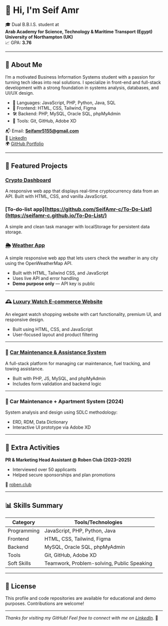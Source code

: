 # 👋 Hi, I'm Seif Amr

🎓 Dual B.B.I.S. student at  
**Arab Academy for Science, Technology & Maritime Transport (Egypt)**  
**University of Northampton (UK)**  
📈 GPA: **3.76**

---

## 💼 About Me

I’m a motivated Business Information Systems student with a passion for turning tech ideas into real solutions. I specialize in front-end and full-stack development with a strong foundation in systems analysis, databases, and UI/UX design.

- 🔧 Languages: JavaScript, PHP, Python, Java, SQL
- 🎨 Frontend: HTML, CSS, Tailwind, Figma
- 🛠 Backend: PHP, MySQL, Oracle SQL, phpMyAdmin
- 🧠 Tools: Git, GitHub, Adobe XD

📬 Email: **Seifamr5155@gmail.com**  
🔗 [LinkedIn](https://www.linkedin.com/in/seif-amr-077b34284/)  
🌍 [GitHub Portfolio](https://github.com/SeifAmr-c)

---

## 🌟 Featured Projects

### [**Crypto Dashboard**](https://seifamr-c.github.io/Crypto-Dashboard/)  
  A responsive web app that displays real-time cryptocurrency data from an API. Built with HTML, CSS, and vanilla JavaScript.

### [**To-do-list app**](https://github.com/SeifAmr-c/To-Do-List](https://seifamr-c.github.io/To-Do-List/) 
  A simple and clean task manager with localStorage for persistent data storage.


### 🌦️ [Weather App](https://github.com/SeifAmr-c/weather-app)
A simple responsive web app that lets users check the weather in any city using the OpenWeatherMap API.

- Built with HTML, Tailwind CSS, and JavaScript
- Uses live API and error handling
- **Demo purpose only** — API key is public

---

### 🕰️ [Luxury Watch E-commerce Website](https://github.com/SeifAmr-c/e-business-)
An elegant watch shopping website with cart functionality, premium UI, and responsive design.

- Built using HTML, CSS, and JavaScript
- User-focused layout and product filtering

---

### 🚗 [Car Maintenance & Assistance System](https://github.com/SeifAmr-c/OSTA)
A full-stack platform for managing car maintenance, fuel tracking, and towing assistance.

- Built with PHP, JS, MySQL, and phpMyAdmin
- Includes form validation and backend logic

---

### 🧩 Car Maintenance + Apartment System (2024)
System analysis and design using SDLC methodology:
- ERD, RDM, Data Dictionary
- Interactive UI prototype via Adobe XD

---

## 🧩 Extra Activities

**PR & Marketing Head Assistant @ Roben Club (2023–2025)**
- Interviewed over 50 applicants
- Helped secure sponsorships and plan promotions

🔗 [roben.club](http://roben.club/)

---

## 📊 Skills Summary

| Category     | Tools/Technologies                             |
|--------------|------------------------------------------------|
| Programming  | JavaScript, PHP, Python, Java                  |
| Frontend     | HTML, CSS, Tailwind, Figma                     |
| Backend      | MySQL, Oracle SQL, phpMyAdmin                  |
| Tools        | Git, GitHub, Adobe XD                          |
| Soft Skills  | Teamwork, Problem-solving, Public Speaking     |

---

## 📜 License

This profile and code repositories are available for educational and demo purposes. Contributions are welcome!

---

_Thanks for visiting my GitHub! Feel free to connect with me on [LinkedIn](https://www.linkedin.com/in/seif-amr-077b34284/)._ 🚀
